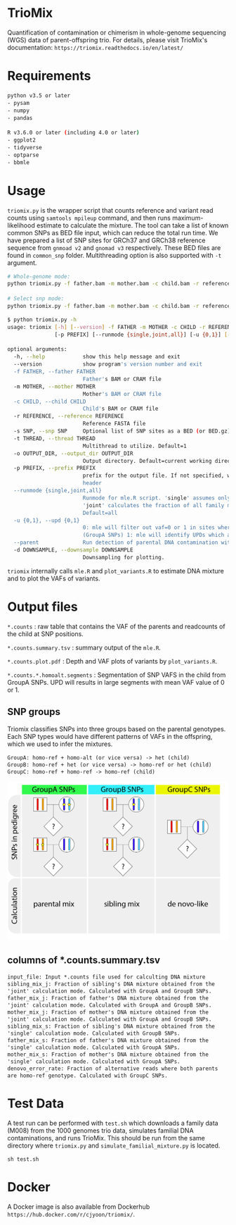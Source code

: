 # TrioMix
Quantification of contamination or chimerism in whole-genome sequencing (WGS) data of parent-offspring trio. 
For details, please visit TrioMix's documentation: `https://triomix.readthedocs.io/en/latest/`


# Requirements
```bash
python v3.5 or later
- pysam
- numpy
- pandas

R v3.6.0 or later (including 4.0 or later)
- ggplot2
- tidyverse
- optparse
- bbmle
```
# Usage
`triomix.py` is the wrapper script that counts reference and variant read counts using `samtools mpileup` command, and then runs maximum-likelihood estimate to calculate the mixture. The tool can take a list of known common SNPs as BED file input, which can reduce the total run time. We have prepared a list of SNP sites for GRCh37 and GRCh38 reference sequence from `gnmoad v2` and `gnomad v3` respectively. These BED files are found in `common_snp` folder. Multithreading option is also supported with `-t` argument. 


```bash
# Whole-genome mode:
python triomix.py -f father.bam -m mother.bam -c child.bam -r reference.fasta -t 4

# Select snp mode:
python triomix.py -f father.bam -m mother.bam -c child.bam -r reference.fasta -t 4 -s common_snp/grch38_common_snp.bed.gz

```


```bash
$ python triomix.py -h
usage: triomix [-h] [--version] -f FATHER -m MOTHER -c CHILD -r REFERENCE [-s SNP] [-t THREAD] [-o OUTPUT_DIR]
               [-p PREFIX] [--runmode {single,joint,all}] [-u {0,1}] [--parent] [-d DOWNSAMPLE]

optional arguments:
  -h, --help            show this help message and exit
  --version             show program's version number and exit
  -f FATHER, --father FATHER
                        Father's BAM or CRAM file
  -m MOTHER, --mother MOTHER
                        Mother's BAM or CRAM file
  -c CHILD, --child CHILD
                        Child's BAM or CRAM file
  -r REFERENCE, --reference REFERENCE
                        Reference FASTA file
  -s SNP, --snp SNP     Optional list of SNP sites as a BED (or BED.gz) file
  -t THREAD, --thread THREAD
                        Multithread to utilize. Default=1
  -o OUTPUT_DIR, --output_dir OUTPUT_DIR
                        Output directory. Default=current working directory
  -p PREFIX, --prefix PREFIX
                        prefix for the output file. If not specified, will use the SM tag from the child bam's
                        header
  --runmode {single,joint,all}
                        Runmode for mle.R script. 'single' assumes only 1 contamination source within family.
                        'joint' calculates the fraction of all family members jointly. 'all' runs both modes.
                        Default=all
  -u {0,1}, --upd {0,1}
                        0: mle will filter out vaf=0 or 1 in sites where parental genotypes are homo-ref + homo-alt
                        (GroupA SNPs) 1: mle will identify UPDs which appears as contamination. Default=1
  --parent              Run detection of parental DNA contamination with child's DNA
  -d DOWNSAMPLE, --downsample DOWNSAMPLE
                        Downsampling for plotting.
```
`triomix` internally calls `mle.R` and `plot_variants.R` to estimate DNA mixture and to plot the VAFs of variants.


# Output files
`*.counts` : raw table that contains the VAF of the parents and readcounts of the child at SNP positions. 

`*.counts.summary.tsv` : summary output of the `mle.R`. 

`*.counts.plot.pdf` : Depth and VAF plots of variants by `plot_variants.R`. 

`*.counts.*.homoalt.segments` : Segmentation of SNP VAFS in the child from GroupA SNPs. UPD will results in large segments with mean VAF value of 0 or 1. 

## SNP groups
Triomix classifies SNPs into three groups based on the parental genotypes. Each SNP types would have different patterns of VAFs in the offspring, which we used to infer the mixtures. 
```
GroupA: homo-ref + homo-alt (or vice versa) -> het (child)
GroupB: homo-ref + het (or vice versa) -> homo-ref or het (child)
GroupC: homo-ref + homo-ref -> homo-ref (child)
```
![SNP groups](images/snp_groups.png "SNP groups")

## columns of *.counts.summary.tsv
```
input_file: Input *.counts file used for calculting DNA mixture
sibling_mix_j: Fraction of sibling's DNA mixture obtained from the 'joint' calculation mode. Calculated with GroupA and GroupB SNPs.
father_mix_j: Fraction of father's DNA mixture obtained from the 'joint' calculation mode. Calculated with GroupA and GroupB SNPs.
mother_mix_j: Fraction of mother's DNA mixture obtained from the 'joint' calculation mode. Calculated with GroupA and GroupB SNPs.
sibling_mix_s: Fraction of sibling's DNA mixture obtained from the 'single' calculation mode. Calculated with GroupB SNPs.
father_mix_s: Fraction of father's DNA mixture obtained from the 'single' calculation mode. Calculated with GroupA SNPs.
mother_mix_s: Fraction of mother's DNA mixture obtained from the 'single' calculation mode. Calculated with GroupA SNPs.
denovo_error_rate: Fraction of alternative reads where both parents are homo-ref genotype. Calculated with GroupC SNPs.
```

# Test Data
A test run can be performed with `test.sh` which downloads a family data (M008) from the 1000 genomes trio data, simulates familial DNA contaminations, and runs TrioMix. This should be run from the same directory where `triomix.py` and `simulate_familial_mixture.py` is located.
```
sh test.sh
```


# Docker
A Docker image is also available from Dockerhub `https://hub.docker.com/r/cjyoon/triomix/`. 

